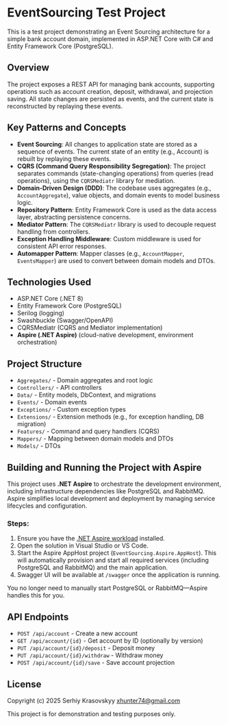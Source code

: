 # EventSourcing Test Project

This is a test project demonstrating an Event Sourcing architecture for a simple bank account domain, implemented in ASP.NET Core with C# and Entity Framework Core (PostgreSQL).

## Overview

The project exposes a REST API for managing bank accounts, supporting operations such as account creation, deposit, withdrawal, and projection saving. All state changes are persisted as events, and the current state is reconstructed by replaying these events.

## Key Patterns and Concepts

- **Event Sourcing**: All changes to application state are stored as a sequence of events. The current state of an entity (e.g., Account) is rebuilt by replaying these events.
- **CQRS (Command Query Responsibility Segregation)**: The project separates commands (state-changing operations) from queries (read operations), using the `CQRSMediatr` library for mediation.
- **Domain-Driven Design (DDD)**: The codebase uses aggregates (e.g., `AccountAggregate`), value objects, and domain events to model business logic.
- **Repository Pattern**: Entity Framework Core is used as the data access layer, abstracting persistence concerns.
- **Mediator Pattern**: The `CQRSMediatr` library is used to decouple request handling from controllers.
- **Exception Handling Middleware**: Custom middleware is used for consistent API error responses.
- **Automapper Pattern**: Mapper classes (e.g., `AccountMapper`, `EventsMapper`) are used to convert between domain models and DTOs.

## Technologies Used

- ASP.NET Core (.NET 8)
- Entity Framework Core (PostgreSQL)
- Serilog (logging)
- Swashbuckle (Swagger/OpenAPI)
- CQRSMediatr (CQRS and Mediator implementation)
- **Aspire (.NET Aspire)** (cloud-native development, environment orchestration)

## Project Structure

- `Aggregates/` - Domain aggregates and root logic
- `Controllers/` - API controllers
- `Data/` - Entity models, DbContext, and migrations
- `Events/` - Domain events
- `Exceptions/` - Custom exception types
- `Extensions/` - Extension methods (e.g., for exception handling, DB migration)
- `Features/` - Command and query handlers (CQRS)
- `Mappers/` - Mapping between domain models and DTOs
- `Models/` - DTOs


## Building and Running the Project with Aspire

This project uses **.NET Aspire** to orchestrate the development environment, including infrastructure dependencies like PostgreSQL and RabbitMQ. Aspire simplifies local development and deployment by managing service lifecycles and configuration.

### Steps:

1. Ensure you have the [.NET Aspire workload](https://learn.microsoft.com/en-us/dotnet/aspire/get-started/build-your-first-aspire-app?pivots=visual-studio) installed.
2. Open the solution in Visual Studio or VS Code.
3. Start the Aspire AppHost project (`EventSourcing.Aspire.AppHost`). This will automatically provision and start all required services (including PostgreSQL and RabbitMQ) and the main application.
4. Swagger UI will be available at `/swagger` once the application is running.

You no longer need to manually start PostgreSQL or RabbitMQ—Aspire handles this for you.

## API Endpoints

- `POST /api/account` - Create a new account
- `GET /api/account/{id}` - Get account by ID (optionally by version)
- `PUT /api/account/{id}/deposit` - Deposit money
- `PUT /api/account/{id}/withdraw` - Withdraw money
- `POST /api/account/{id}/save` - Save account projection

## License
Copyright (c) 2025 Serhiy Krasovskyy xhunter74@gmail.com  

This project is for demonstration and testing purposes only.
